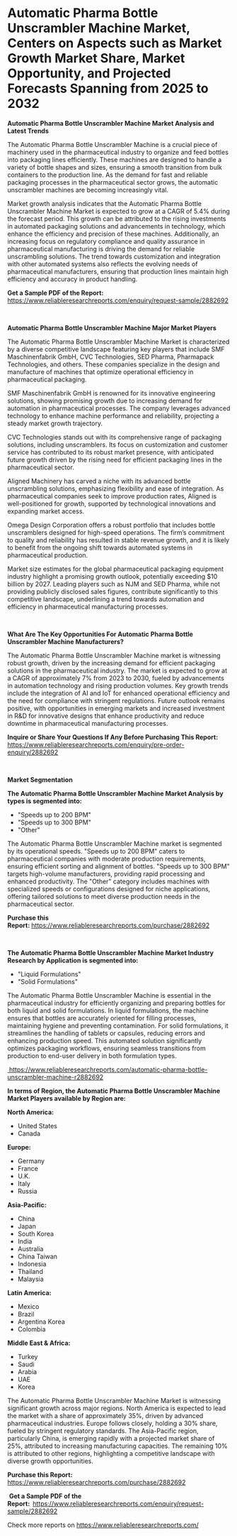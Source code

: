 <p><h1>Automatic Pharma Bottle Unscrambler Machine Market, Centers on Aspects such as Market Growth Market Share, Market Opportunity, and Projected Forecasts Spanning from 2025 to 2032</h1></p><p><strong>Automatic Pharma Bottle Unscrambler Machine Market Analysis and Latest Trends</strong></p>
<p><p>The Automatic Pharma Bottle Unscrambler Machine is a crucial piece of machinery used in the pharmaceutical industry to organize and feed bottles into packaging lines efficiently. These machines are designed to handle a variety of bottle shapes and sizes, ensuring a smooth transition from bulk containers to the production line. As the demand for fast and reliable packaging processes in the pharmaceutical sector grows, the automatic unscrambler machines are becoming increasingly vital.</p><p>Market growth analysis indicates that the Automatic Pharma Bottle Unscrambler Machine Market is expected to grow at a CAGR of 5.4% during the forecast period. This growth can be attributed to the rising investments in automated packaging solutions and advancements in technology, which enhance the efficiency and precision of these machines. Additionally, an increasing focus on regulatory compliance and quality assurance in pharmaceutical manufacturing is driving the demand for reliable unscrambling solutions. The trend towards customization and integration with other automated systems also reflects the evolving needs of pharmaceutical manufacturers, ensuring that production lines maintain high efficiency and accuracy in product handling.</p></p>
<p><strong>Get a Sample PDF of the Report:&nbsp;</strong> <a href="https://www.reliableresearchreports.com/enquiry/request-sample/2882692?utm_campaign=2255&utm_medium=2&utm_source=Github&utm_content=ia&utm_term=13032025&utm_id=automatic-pharma-bottle-unscrambler-machine">https://www.reliableresearchreports.com/enquiry/request-sample/2882692</a></p>
<p>&nbsp;</p>
<p><strong>Automatic Pharma Bottle Unscrambler Machine Major Market Players</strong></p>
<p><p>The Automatic Pharma Bottle Unscrambler Machine Market is characterized by a diverse competitive landscape featuring key players that include SMF Maschinenfabrik GmbH, CVC Technologies, SED Pharma, Pharmapack Technologies, and others. These companies specialize in the design and manufacture of machines that optimize operational efficiency in pharmaceutical packaging.</p><p>SMF Maschinenfabrik GmbH is renowned for its innovative engineering solutions, showing promising growth due to increasing demand for automation in pharmaceutical processes. The company leverages advanced technology to enhance machine performance and reliability, projecting a steady market growth trajectory.</p><p>CVC Technologies stands out with its comprehensive range of packaging solutions, including unscramblers. Its focus on customization and customer service has contributed to its robust market presence, with anticipated future growth driven by the rising need for efficient packaging lines in the pharmaceutical sector.</p><p>Aligned Machinery has carved a niche with its advanced bottle unscrambling solutions, emphasizing flexibility and ease of integration. As pharmaceutical companies seek to improve production rates, Aligned is well-positioned for growth, supported by technological innovations and expanding market access.</p><p>Omega Design Corporation offers a robust portfolio that includes bottle unscramblers designed for high-speed operations. The firm’s commitment to quality and reliability has resulted in stable revenue growth, and it is likely to benefit from the ongoing shift towards automated systems in pharmaceutical production.</p><p>Market size estimates for the global pharmaceutical packaging equipment industry highlight a promising growth outlook, potentially exceeding $10 billion by 2027. Leading players such as NJM and SED Pharma, while not providing publicly disclosed sales figures, contribute significantly to this competitive landscape, underlining a trend towards automation and efficiency in pharmaceutical manufacturing processes.</p></p>
<p>&nbsp;</p>
<p><strong>What Are The Key Opportunities For Automatic Pharma Bottle Unscrambler Machine Manufacturers?</strong></p>
<p><p>The Automatic Pharma Bottle Unscrambler Machine market is witnessing robust growth, driven by the increasing demand for efficient packaging solutions in the pharmaceutical industry. The market is expected to grow at a CAGR of approximately 7% from 2023 to 2030, fueled by advancements in automation technology and rising production volumes. Key growth trends include the integration of AI and IoT for enhanced operational efficiency and the need for compliance with stringent regulations. Future outlook remains positive, with opportunities in emerging markets and increased investment in R&D for innovative designs that enhance productivity and reduce downtime in pharmaceutical manufacturing processes.</p></p>
<p><strong>Inquire or Share Your Questions If Any Before Purchasing This Report:</strong> <a href="https://www.reliableresearchreports.com/enquiry/pre-order-enquiry/2882692?utm_campaign=2255&utm_medium=2&utm_source=Github&utm_content=ia&utm_term=13032025&utm_id=automatic-pharma-bottle-unscrambler-machine">https://www.reliableresearchreports.com/enquiry/pre-order-enquiry/2882692</a></p>
<p>&nbsp;</p>
<p><strong>Market Segmentation</strong></p>
<p><strong>The Automatic Pharma Bottle Unscrambler Machine Market Analysis by types is segmented into:</strong></p>
<p><ul><li>"Speeds up to 200 BPM"</li><li>"Speeds up to 300 BPM"</li><li>"Other"</li></ul></p>
<p><p>The Automatic Pharma Bottle Unscrambler Machine market is segmented by its operational speeds. "Speeds up to 200 BPM" caters to pharmaceutical companies with moderate production requirements, ensuring efficient sorting and alignment of bottles. "Speeds up to 300 BPM" targets high-volume manufacturers, providing rapid processing and enhanced productivity. The "Other" category includes machines with specialized speeds or configurations designed for niche applications, offering tailored solutions to meet diverse production needs in the pharmaceutical sector.</p></p>
<p><strong>Purchase this Report:&nbsp;</strong><a href="https://www.reliableresearchreports.com/purchase/2882692?utm_campaign=2255&utm_medium=2&utm_source=Github&utm_content=ia&utm_term=13032025&utm_id=automatic-pharma-bottle-unscrambler-machine">https://www.reliableresearchreports.com/purchase/2882692</a></p>
<p>&nbsp;</p>
<p><strong>The Automatic Pharma Bottle Unscrambler Machine Market Industry Research by Application is segmented into:</strong></p>
<p><ul><li>"Liquid Formulations"</li><li>"Solid Formulations"</li></ul></p>
<p><p>The Automatic Pharma Bottle Unscrambler Machine is essential in the pharmaceutical industry for efficiently organizing and preparing bottles for both liquid and solid formulations. In liquid formulations, the machine ensures that bottles are accurately oriented for filling processes, maintaining hygiene and preventing contamination. For solid formulations, it streamlines the handling of tablets or capsules, reducing errors and enhancing production speed. This automated solution significantly optimizes packaging workflows, ensuring seamless transitions from production to end-user delivery in both formulation types.</p></p>
<p><a href="https://www.reliableresearchreports.com/automatic-pharma-bottle-unscrambler-machine-r2882692?utm_campaign=2255&utm_medium=2&utm_source=Github&utm_content=ia&utm_term=13032025&utm_id=automatic-pharma-bottle-unscrambler-machine">&nbsp;https://www.reliableresearchreports.com/automatic-pharma-bottle-unscrambler-machine-r2882692</a></p>
<p><strong>In terms of Region, the Automatic Pharma Bottle Unscrambler Machine Market Players available by Region are:</strong></p>
<p>
    <p> <strong> North America: </strong>
        <ul>
            <li>United States</li>
            <li>Canada</li>
        </ul>
        </p> 
    <p> <strong> Europe: </strong>
        <ul>
            <li>Germany</li>
            <li>France</li>
            <li>U.K.</li>
            <li>Italy</li>
            <li>Russia</li>
        </ul>
        </p> 
    <p> <strong> Asia-Pacific: </strong>
        <ul>
            <li>China</li>
            <li>Japan</li>
            <li>South Korea</li>
            <li>India</li>
            <li>Australia</li>
            <li>China Taiwan</li>
            <li>Indonesia</li>
            <li>Thailand</li>
            <li>Malaysia</li>
        </ul>
        </p> 
    <p> <strong> Latin America: </strong>
        <ul>
            <li>Mexico</li>
            <li>Brazil</li>
            <li>Argentina Korea</li>
            <li>Colombia</li>
        </ul>
        </p> 
    <p> <strong> Middle East & Africa: </strong>
        <ul>
            <li>Turkey</li>
            <li>Saudi</li>
            <li>Arabia</li>
            <li>UAE</li>
            <li>Korea</li>
        </ul>
    </p>
    </p>
<p><p>The Automatic Pharma Bottle Unscrambler Machine Market is witnessing significant growth across major regions. North America is expected to lead the market with a share of approximately 35%, driven by advanced pharmaceutical industries. Europe follows closely, holding a 30% share, fueled by stringent regulatory standards. The Asia-Pacific region, particularly China, is emerging rapidly with a projected market share of 25%, attributed to increasing manufacturing capacities. The remaining 10% is attributed to other regions, highlighting a competitive landscape with diverse growth opportunities.</p></p>
<p><strong>Purchase this Report: </strong><a href="https://www.reliableresearchreports.com/purchase/2882692?utm_campaign=2255&utm_medium=2&utm_source=Github&utm_content=ia&utm_term=13032025&utm_id=automatic-pharma-bottle-unscrambler-machine">https://www.reliableresearchreports.com/purchase/2882692</a></p>
<p>&nbsp;<strong>Get a Sample PDF of the Report:&nbsp;&nbsp;</strong><a href="https://www.reliableresearchreports.com/enquiry/request-sample/2882692?utm_campaign=2255&utm_medium=2&utm_source=Github&utm_content=ia&utm_term=13032025&utm_id=automatic-pharma-bottle-unscrambler-machine">https://www.reliableresearchreports.com/enquiry/request-sample/2882692</a></p>
<p><strong></strong></p>
<p>Check more reports on <a href="https://www.reliableresearchreports.com/?utm_campaign=2255&utm_medium=2&utm_source=Github&utm_content=ia&utm_term=13032025&utm_id=automatic-pharma-bottle-unscrambler-machine">https://www.reliableresearchreports.com/</a></p>